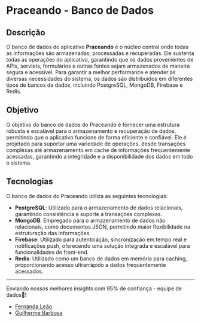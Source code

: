 # Praceando - Banco de Dados

## Descrição

O banco de dados do aplicativo **Praceando** é o núcleo central onde todas as informações são armazenadas, processadas e recuperadas. Ele sustenta todas as operações do aplicativo, garantindo que os dados provenientes de APIs, servlets, formulários e outras fontes sejam armazenados de maneira segura e acessível. Para garantir a melhor performance e atender às diversas necessidades do sistema, os dados são distribuídos em diferentes tipos de bancos de dados, incluindo PostgreSQL, MongoDB, Firebase e Redis.

## Objetivo

O objetivo do banco de dados do Praceando é fornecer uma estrutura robusta e escalável para o armazenamento e recuperação de dados, permitindo que o aplicativo funcione de forma eficiente e confiável. Ele é projetado para suportar uma variedade de operações, desde transações complexas até armazenamento em cache de informações frequentemente acessadas, garantindo a integridade e a disponibilidade dos dados em todo o sistema.

## Tecnologias

O banco de dados do Praceando utiliza as seguintes tecnologias:

- **PostgreSQL**: Utilizado para o armazenamento de dados relacionais, garantindo consistência e suporte a transações complexas.
- **MongoDB**: Empregado para o armazenamento de dados não relacionais, como documentos JSON, permitindo maior flexibilidade na estruturação das informações.
- **Firebase**: Utilizado para autenticação, sincronização em tempo real e notificações push, oferecendo uma solução integrada e escalável para funcionalidades de front-end.
- **Redis**: Utilizado como um banco de dados em memória para caching, proporcionando acesso ultrarrápido a dados frequentemente acessados.

---
Enviando nossos melhores insights com 95% de confiança - equipe de dados🎲!
- [Fernanda Leão](https://github.com/fernandaleaoleita)
- [Guilherme Barbosa](https://github.com/guii-barbosa)

